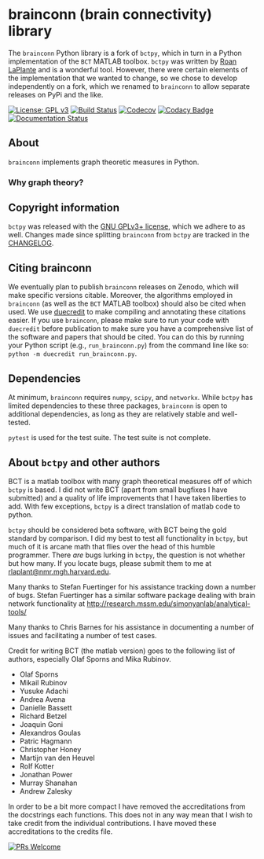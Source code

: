 # brainconn (brain connectivity) library

The `brainconn` Python library is a fork of `bctpy`, which in turn in a Python implementation of the `BCT` MATLAB toolbox. `bctpy` was written by [Roan LaPlante](https://github.com/aestrivex) and is a wonderful tool. However, there were certain elements of the implementation that we wanted to change, so we chose to develop independently on a fork, which we renamed to `brainconn` to allow separate releases on PyPi and the like.

[![License: GPL v3](https://img.shields.io/badge/license-GPL%20v3-blue.svg)](https://www.gnu.org/licenses/gpl-3.0)
[![Build Status](https://travis-ci.org/FIU-Neuro/brainconn.svg?branch=master)](https://travis-ci.org/FIU-Neuro/brainconn)
[![Codecov](https://codecov.io/gh/FIU-Neuro/brainconn/branch/master/graph/badge.svg)](https://codecov.io/gh/FIU-Neuro/brainconn)
[![Codacy Badge](https://api.codacy.com/project/badge/Grade/1e2340c0a02d45c1b21e22e8f92f2a35)](https://www.codacy.com/project/tsalo/brainconn/dashboard?utm_source=github.com&amp;utm_medium=referral&amp;utm_content=FIU-Neuro/brainconn&amp;utm_campaign=Badge_Grade_Dashboard)
[![Documentation Status](https://readthedocs.org/projects/brainconn/badge/?version=latest)](http://brainconn.readthedocs.io/en/latest/?badge=latest)

## About

`brainconn` implements graph theoretic measures in Python.

### Why graph theory?



## Copyright information

`bctpy` was released with the [GNU GPLv3+ license](https://www.gnu.org/licenses/gpl-3.0), which we adhere to as well. Changes made since splitting `brainconn` from `bctpy` are tracked in the [CHANGELOG](CHANGELOG.md).

## Citing brainconn

We eventually plan to publish `brainconn` releases on Zenodo, which will make specific versions citable. Moreover, the algorithms employed in `brainconn` (as well as the `BCT` MATLAB toolbox) should also be cited when used. We use [duecredit](https://github.com/duecredit/duecredit) to make compiling and annotating these citations easier. If you use `brainconn`, please make sure to run your code with `duecredit` before publication to make sure you have a comprehensive list of the software and papers that should be cited. You can do this by running your Python script (e.g., `run_brainconn.py`) from the command line like so: `python -m duecredit run_brainconn.py`.

## Dependencies

At minimum, `brainconn` requires `numpy`, `scipy`, and `networkx`. While `bctpy` has limited dependencies to these three packages, `brainconn` is open to additional dependencies, as long as they are relatively stable and well-tested.

`pytest` is used for the test suite. The test suite is not complete.

## About `bctpy` and other authors

BCT is a matlab toolbox with many graph theoretical measures off of which `bctpy`
is based.  I did not write BCT (apart from small bugfixes I have submitted)
and a quality of life improvements that I have taken liberties to add.
With few exceptions, `bctpy` is a direct translation of matlab code to python.

`bctpy` should be considered beta software, with BCT being the gold standard by
comparison. I did my best to test all functionality in `bctpy`, but much of it is
arcane math that flies over the head of this humble programmer. There *are*
bugs lurking in `bctpy`, the question is not whether but how many. If you locate
bugs, please submit them to me at rlaplant@nmr.mgh.harvard.edu.

Many thanks to Stefan Fuertinger for his assistance tracking down a number of
bugs. Stefan Fuertinger has a similar software package dealing with brain
network functionality at http://research.mssm.edu/simonyanlab/analytical-tools/

Many thanks to Chris Barnes for his assistance in documenting a number of issues and facilitating a number of test cases.

Credit for writing BCT (the matlab version) goes to the following list of
authors, especially Olaf Sporns and Mika Rubinov.

- Olaf Sporns
- Mikail Rubinov
- Yusuke Adachi
- Andrea Avena
- Danielle Bassett
- Richard Betzel
- Joaquin Goni
- Alexandros Goulas
- Patric Hagmann
- Christopher Honey
- Martijn van den Heuvel
- Rolf Kotter
- Jonathan Power
- Murray Shanahan
- Andrew Zalesky

In order to be a bit more compact I have removed the accreditations from the
docstrings each functions. This does not in any way mean that I wish to take
credit from the individual contributions. I have moved these accreditations
to the credits file.


[![PRs Welcome](https://img.shields.io/badge/PRs-welcome-brightgreen.svg?style=flat-square)](http://makeapullrequest.com)
